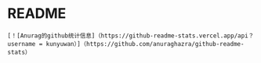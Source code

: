 # README



```text
[！[Anurag的github统计信息]（https://github-readme-stats.vercel.app/api？username = kunyuwan）]（https://github.com/anuraghazra/github-readme-stats）
```

